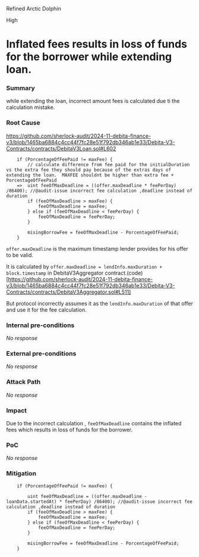 Refined Arctic Dolphin

High

# Inflated fees results in loss of funds for the borrower while extending loan.



### Summary

while extending the loan, incorrect amount fees is calculated due ti the calculation mistake.

### Root Cause

https://github.com/sherlock-audit/2024-11-debita-finance-v3/blob/1465ba6884c4cc44f7fc28e51f792db346ab1e33/Debita-V3-Contracts/contracts/DebitaV3Loan.sol#L602
```solidity
    if (PorcentageOfFeePaid != maxFee) {
        // calculate difference from fee paid for the initialDuration vs the extra fee they should pay because of the extras days of extending the loan.  MAXFEE shouldnt be higher than extra fee + PorcentageOfFeePaid
    =>  uint feeOfMaxDeadline = ((offer.maxDeadline * feePerDay) /86400); //@audit-issue incorrect fee calculation ,deadline instead of duration
        if (feeOfMaxDeadline > maxFee) {
            feeOfMaxDeadline = maxFee;
        } else if (feeOfMaxDeadline < feePerDay) { 
            feeOfMaxDeadline = feePerDay;
        }

        misingBorrowFee = feeOfMaxDeadline - PorcentageOfFeePaid;
    }
```

`offer.maxDeadline` is  the maximum timestamp lender provides for his offer to be valid.

 It is calculated by `offer.maxDeadline = lendInfo.maxDuration + block.timestamp` in DebitaV3Aggregator contract.(code)[https://github.com/sherlock-audit/2024-11-debita-finance-v3/blob/1465ba6884c4cc44f7fc28e51f792db346ab1e33/Debita-V3-Contracts/contracts/DebitaV3Aggregator.sol#L511]

But protocol incorrectly assumes it as the `lendInfo.maxDuration` of that offer and use it for the fee calculation.



### Internal pre-conditions
_No response_


### External pre-conditions

_No response_

### Attack Path

_No response_

### Impact

Due to the incorrect calculation , `feeOfMaxDeadline` contains the inflated fees which results in loss of funds for the borrower.

### PoC
_No response_

### Mitigation


```solidity
    if (PorcentageOfFeePaid != maxFee) {

        uint feeOfMaxDeadline = ((offer.maxDeadline - loanData.startedAt) * feePerDay) /86400); //@audit-issue incorrect fee calculation ,deadline instead of duration
        if (feeOfMaxDeadline > maxFee) {
            feeOfMaxDeadline = maxFee;
        } else if (feeOfMaxDeadline < feePerDay) { 
            feeOfMaxDeadline = feePerDay;
        }

        misingBorrowFee = feeOfMaxDeadline - PorcentageOfFeePaid;
    }
```
